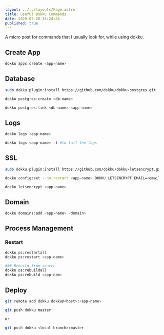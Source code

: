 ```yaml
---
layout: ../../layouts/Page.astro
title: Useful Dokku Commands
date: 2020-05-28 15:24:46
published: true
---
```


A micro post for commands that I usually look for, while using dokku.

## Create App

```bash
dokku apps:create <app-name>
```

## Database

```bash
sudo dokku plugin:install https://github.com/dokku/dokku-postgres.git

dokku postgres:create <db-name>

dokku postgres:link <db-name> <app-name>

```

## Logs

```bash
dokku logs <app-name>

dokku logs <app-name> -t #to tail the logs

```

## SSL

```bash
sudo dokku plugin:install https://github.com/dokku/dokku-letsencrypt.git

dokku config:set --no-restart <app-name> DOKKU_LETSENCRYPT_EMAIL=<email>

dokku letsencrypt <app-name>
```

## Domain

```bash
dokku domains:add <app-name> <domain>
```

## Process Management

### Restart

```bash
dokku ps:restartall
dokku ps:restart <app-name>
```

```bash
### Rebuild from source
dokku ps:rebuildall
dokku ps:rebuild <app-nam>
```

## Deploy

```bash
git remote add dokku dokku@<host>:<app-name>

git push dokku master

or

git push dokku <local-branch>:master
```
